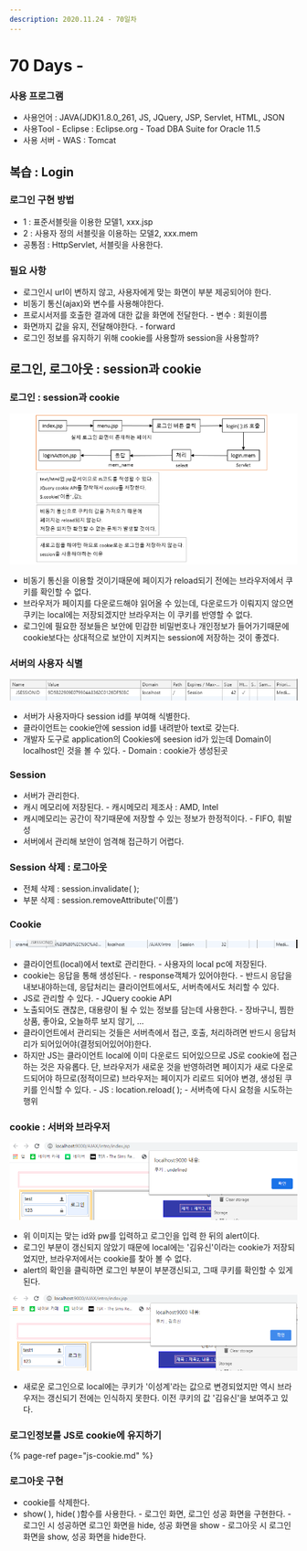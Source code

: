 ```yaml
---
description: 2020.11.24 - 70일차
---
```


# 70 Days -

### 사용 프로그램

* 사용언어 : JAVA\(JDK\)1.8.0\_261, JS, JQuery, JSP, Servlet, HTML, JSON
* 사용Tool  - Eclipse : Eclipse.org - Toad DBA Suite for Oracle 11.5
* 사용 서버 - WAS : Tomcat

## 복습 : Login

### 로그인 구현 방법

* 1 : 표준서블릿을 이용한 모델1, xxx.jsp
* 2 : 사용자 정의 서블릿을 이용하는 모델2, xxx.mem
* 공통점 : HttpServlet, 서블릿을 사용한다.

### 필요 사항

* 로그인시 url이 변하지 않고, 사용자에게 맞는 화면이 부분 제공되어야 한다.
* 비동기 통신\(ajax\)와 변수를 사용해야한다.
* 프로시서저를 호출한 결과에 대한 값을 화면에 전달한다. - 변수 : 회원이름
* 화면까지 값을 유지, 전달해야한다. - forward
* 로그인 정보를 유지하기 위해 cookie를 사용할까 session을 사용할까?

## 로그인, 로그아웃 : session과 cookie

### 로그인 : session과 cookie

![](../../../.gitbook/assets/login-session-cookie.png)

* 비동기 통신을 이용할 것이기때문에 페이지가 reload되기 전에는 브라우저에서 쿠키를 확인할 수 없다.
* 브라우저가 페이지를 다운로드해야 읽어올 수 있는데, 다운로드가 이뤄지지 않으면 쿠키는 local에는 저장되겠지만 브라우저는 이 쿠키를 반영할 수 없다.
* 로그인에 필요한 정보들은 보안에 민감한 비밀번호나 개인정보가 들어가기때문에 cookie보다는 상대적으로 보안이 지켜지는 session에 저장하는 것이 좋겠다.

### 서버의 사용자 식별

![session id : &#xAC1C;&#xBC1C;&#xC790; &#xB3C4;&#xAD6C;&#xC5D0;&#xC11C; &#xD655;&#xC778;](../../../.gitbook/assets/session-id.png)

* 서버가 사용자마다 session id를 부여해 식별한다.
* 클라이언트는 cookie안에 session id를 내려받아 text로 갖는다.
* 개발자 도구로 application의 Cookies에 seesion id가 있는데 Domain이 localhost인 것을 볼 수 있다. - Domain : cookie가 생성된곳

### Session

* 서버가 관리한다.
* 캐시 메모리에 저장된다. - 캐시메모리 제조사 : AMD, Intel
* 캐시메모리는 공간이 작기때문에 저장할 수 있는 정보가 한정적이다. - FIFO, 휘발성 
* 서버에서 관리해 보안이 엄격해 접근하기 어렵다.

### Session 삭제 : 로그아웃

* 전체 삭제 : session.invalidate\( \);
* 부분 삭제 : session.removeAttribute\('이름'\)

### Cookie

![cookie : &#xAC1C;&#xBC1C;&#xC790; &#xB3C4;&#xAD6C;&#xC5D0;&#xC11C; &#xD655;&#xC778;](../../../.gitbook/assets/.png%20%2827%29.png)

* 클라이언트\(local\)에서 text로 관리한다. - 사용자의 local pc에 저장된다.
* cookie는 응답을 통해 생성된다. - response객체가 있어야한다. - 반드시 응답을 내보내야하는데, 응답처리는 클라이언트에서도, 서버측에서도 처리할 수 있다.
* JS로 관리할 수 있다. - JQuery cookie API
* 노출되어도 괜찮은, 대용량이 될 수 있는 정보를 담는데 사용한다. - 장바구니, 찜한상품, 좋아요, 오늘하루 보지 않기, ...
* 클라이언트에서 관리되는 것들은 서버측에서 접근, 호출, 처리하려면 반드시 응답처리가 되어있어야\(결정되어있어야\)한다.
* 하지만 JS는 클라이언트 local에 이미 다운로드 되어있으므로 JS로 cookie에 접근하는 것은 자유롭다. 단, 브라우저가 새로운 것을 반영하려면 페이지가 새로 다운로드되어야 하므로\(정적이므로\) 브라우저는 페이지가 리로드 되어야 변경, 생성된 쿠키를 인식할 수 있다. - JS : location.reload\( \); - 서버측에 다시 요청을 시도하는 행위

### cookie : 서버와 브라우저

![&#xB85C;&#xADF8;&#xC778; &#xC815;&#xBCF4; - id: test, pw: 123, name: &#xAE40;&#xC720;&#xC2E0;](../../../.gitbook/assets/reload-.png)

* 위 이미지는 맞는 id와 pw를 입력하고 로그인을 입력 한 뒤의 alert이다.
* 로그인 부분이 갱신되지 않았기 때문에 local에는 '김유신'이라는 cookie가 저장되었지만, 브라우저에서는 cookie를 찾아 볼 수 없다.
* alert의 확인을 클릭하면 로그인 부분이 부분갱신되고, 그때 쿠키를 확인할 수 있게 된다.

![&#xB85C;&#xADF8;&#xC778; &#xC815;&#xBCF4; - id: test1, pw: 123, name: &#xC774;&#xC131;&#xACC4;](../../../.gitbook/assets/.png%20%2828%29.png)

* 새로운 로그인으로 local에는 쿠키가 '이성계'라는 값으로 변경되었지만 역시 브라우저는 갱신되기 전에는 인식하지 못한다. 이전 쿠키의 값 '김유신'을 보여주고 있다.

### 로그인정보를 JS로 cookie에 유지하기

{% page-ref page="js-cookie.md" %}

### 로그아웃 구현

* cookie를 삭제한다.
* show\( \), hide\( \)함수를 사용한다. - 로그인 화면, 로그인 성공 화면을 구현한다. - 로그인 시 성공하면 로그인 화면을 hide, 성공 화면을 show - 로그아웃 시 로그인 화면을 show, 성공 화면을 hide한다.

### 

